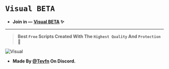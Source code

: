 # ``Visual BETA``
- **Join in —** **[Visual BETA](https://dsc.gg/visualontop) ✨**
---
> **Best ``Free`` Scripts Created With The ``Highest Quality`` And ``Protection`` 🪬**

![Visual](https://media.discordapp.net/attachments/1227897272969330730/1316175246964822170/ccca919e7533b381fa9f901f150f6f41.gif?ex=675a1738&is=6758c5b8&hm=89fa5c4edd8a15b175777b84f499589722ab390a319e0e8c1a679c6366493d8c&=&width=675&height=437)

- **Made By [@Tevfn](https://discord.com/users/1213487849547104269) On Discord.**
